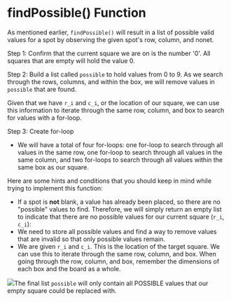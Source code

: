 <!--title={Working within a square: findPossible()}-->

<!--badges={Algorithmns:18}-->

<!--concepts{Indexing 2D Lists}-->

# findPossible() Function


As mentioned earlier, `findPossible()` will result in a list of possible valid values for a spot by observing the given spot's row, column, and nonet. 

Step 1: Confirm that the current square we are on is the number '0'. All squares that are empty will hold the value 0. 

Step 2: Build a list called `possible` to hold values from 0 to 9. As we search through the rows, columns, and within the box, we will remove values in `possible` that are found. 


Given that we have `r_i` and `c_i`, or the location of our square, we can use this information to iterate through the same row, column, and box to search for values with a for-loop. 

Step 3: Create for-loop
  * We will have a total of four for-loops: one for-loop to search through all values in the same row, one for-loop to search through all values in the same column, and two for-loops to search through all values within the same box as our square. 


Here are some hints and conditions that you should keep in mind while trying to implement this function:

* If a spot is **not** blank, a value has already been placed, so there are no "possible" values to find. Therefore, we will simply return an empty list to indicate that there are no possible values for our current square (`r_i`, `c_i`):
* We need to store all possible values and find a way to remove values that are invalid so that only possible values remain.
* We are given `r_i` and `c_i`. This is the location of the target square. We can use this to iterate through the same row, column, and box. When going through the row, column, and box, remember the dimensions of each box and the board as a whole.

<img src = "https://projectbit.s3-us-west-1.amazonaws.com/darlene/labs/soduko+41.jpg">The final list `possible` will only contain all POSSIBLE values that our empty square could be replaced with.


